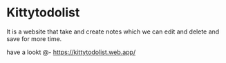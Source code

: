 # Kittytodolist
It is a website that take and create notes which we can edit and delete and save for more time.

have a lookt @- https://kittytodolist.web.app/
